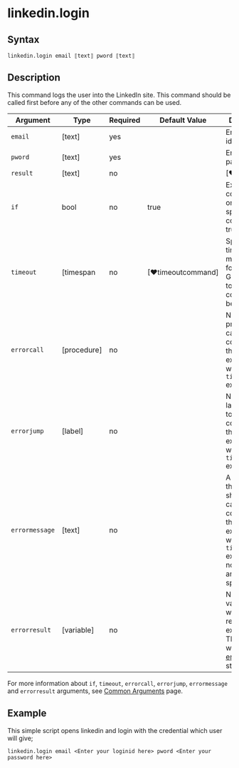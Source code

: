 # linkedin.login

## Syntax

```G1ANT
linkedin.login email ⟦text⟧ pword ⟦text⟧
```

## Description


This command logs the user into the LinkedIn site. This command should be called first before any of the other commands can be used.

| Argument        | Type | Required | Default Value | Description |
| --------        | ---- | -------- | ------------- | ----------- |
| `email`       | [text] |yes  |                  |Enter email-id |
| `pword`      | [text] |yes   |                 |Enter password |
|  `result`       | [text]  |no   |                |[♥result]   |
|`if`             |bool|	no	    |true	        |Executes the command only if a specified condition is true|
| `timeout`       | [timespan  | no                 | [♥timeoutcommand]| Specifies time in milliseconds for G1ANT.Robot to wait for the command to be executed |
| `errorcall`     | [procedure]| no       |         | Name of a procedure to call when the command throws an exception or when a given `timeout` expires |
| `errorjump`     | [label]    | no       |         | Name of the label to jump to when the command throws an exception or when a given `timeout` expires |
| `errormessage`  | [text]     | no       |         | A message that will be shown in case the command throws an exception or when a given `timeout` expires, and no `errorjump` argument is specified |
| `errorresult`   | [variable] | no       |         | Name of a variable that will store the returned exception. The variable will be of [error](https://manual.g1ant.com/link/G1ANT.Language/G1ANT.Language/Structures/ErrorStructure.md) structure  |

For more information about `if`, `timeout`, `errorcall`, `errorjump`, `errormessage` and `errorresult` arguments, see [Common Arguments](https://manual.g1ant.com/link/G1ANT.Manual/appendices/common-arguments.md) page.

## Example

This simple script opens linkedin and login with the credential which user will give;

```G1ANT
linkedin.login email <Enter your loginid here> pword <Enter your password here>
```
